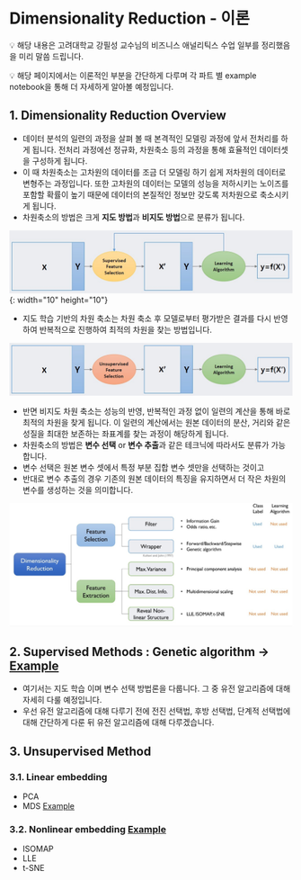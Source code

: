 # **Dimensionality Reduction**  - 이론

<aside>
💡 해당 내용은 고려대학교 강필성 교수님의 비즈니스 애널리틱스 수업 일부를 정리했음을 미리 말씀 드립니다.
  
💡 해당 페이지에서는 이론적인 부분을 간단하게 다루며 각 파트 별 example notebook을 통해 더 자세하게 알아볼 예정입니다. 
</aside>

## 1. **Dimensionality Reduction Overview**

- 데이터 분석의 일련의 과정을 살펴 볼 때 본격적인 모델링 과정에 앞서 전처리를 하게 됩니다. 전처리 과정에선 정규화, 차원축소 등의 과정을 통해 효율적인 데이터셋을 구성하게 됩니다.
- 이 때 차원축소는 고차원의 데이터를 조금 더 모델링 하기 쉽게 저차원의 데이터로 변형주는 과정입니다. 또한 고차원의 데이터는 모델의 성능을 저하시키는 노이즈를 포함할 확률이 높기 때문에 데이터의 본질적인 정보만 갖도록 저차원으로 축소시키게 됩니다.
- 차원축소의 방법은 크게 **지도 방법**과 **비지도 방법**으로 분류가 됩니다.

![Untitled](https://github.com/crimama/BA/blob/main/1.Dimensionality%20Reduction/source/Untitled.png){: width="10" height="10"}

- 지도 학습 기반의 차원 축소는 차원 축소 후 모델로부터 평가받은 결과를 다시 반영하여 반복적으로 진행하여 최적의 차원을 찾는 방법입니다.

![Untitled](https://github.com/crimama/BA/blob/main/1.Dimensionality%20Reduction/source/Untitled%201.png)

- 반면 비지도 차원 축소는 성능의 반영, 반복적인 과정 없이 일련의 계산을 통해 바로 최적의 차원을 찾게 됩니다. 이 일련의 계산에서는 원본 데이터의 분산, 거리와 같은 성질을 최대한 보존하는 좌표계를 찾는 과정이 해당하게 됩니다.
- 차원축소의 방법은 **변수 선택** or **변수 추출**과 같은 테크닉에 따라서도 분류가 가능합니다.
- 변수 선택은 원본 변수 셋에서 특정 부분 집합 변수 셋만을 선택하는 것이고
- 반대로 변수 추출의 경우 기존의 원본 데이터의 특징을 유지하면서 더 작은 차원의 변수를 생성하는 것을 의미합니다.

![Untitled](https://github.com/crimama/BA/blob/main/1.Dimensionality%20Reduction/source/Untitled%202.png)

## 2. Supervised Methods : Genetic algorithm -> [Example](https://github.com/crimama/BA/blob/main/1.Dimensionality%20Reduction/1.Genetic.ipynb)

- 여기서는 지도 학습 이며 변수 선택 방법론을 다룹니다. 그 중 유전 알고리즘에 대해 자세히 다룰 예정입니다.
- 우선 유전 알고리즘에 대해 다루기 전에 전진 선택법, 후방 선택법, 단계적 선택법에 대해 간단하게 다룬 뒤 유전 알고리즘에 대해 다루겠습니다.

## 3. Unsupervised Method

### 3.1. Linear embedding
  - PCA
  - MDS [Example](https://github.com/crimama/BA/blob/main/1.Dimensionality%20Reduction/2.MDS.ipynb)
### 3.2. Nonlinear embedding [Example](https://github.com/crimama/BA/blob/main/1.Dimensionality%20Reduction/3.non_linear.ipynb)
  - ISOMAP 
  - LLE 
  - t-SNE 
